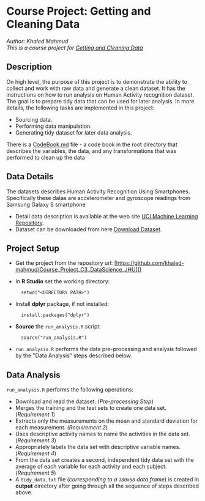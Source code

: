 # Course Project: Getting and Cleaning Data
_Author: Khaled Mahmud_ <br/>
_This is a course project for [Getting and Cleaning Data](https://class.coursera.org/getdata-007)_

## Description
On high level, the purpose of this project is to demonstrate the ability to collect and work with raw data and generate a clean dataset. 
It has the instructions on how to run analysis on Human Activity recognition dataset.
The goal is to prepare tidy data that can be used for later analysis.
In more details, the following tasks are implemented in this project:
* Sourcing data.
* Performing data manipulation.
* Generating tidy dataset for later data analysis.

There is a [CodeBook.md](https://github.com/khaled-mahmud/Course_Project_C3_DataScience_JHU/CodeBook.md) file - a code book in the root directory that describes the variables, the data, and any transformations that was performed to clean up the data

## Data Details
The datasets describes Human Activity Recognition Using Smartphones. Specifically these datas are accelerometer and gyroscope readings from Samsung Galaxy S smartphone
* Detail data description is available at the web site 
[UCI Machine Learning Repository](http://archive.ics.uci.edu/ml/datasets/Human+Activity+Recognition+Using+Smartphones).
* Dataset can be downloaded from here [Download Dataset](https://d396qusza40orc.cloudfront.net/getdata%2Fprojectfiles%2FUCI%20HAR%20Dataset.zip).

## Project Setup
* Get the project from the repository url: [https://github.com/khaled-mahmud/Course_Project_C3_DataScience_JHU]()
* In __R Studio__ set the working directory:

        setwd("<DIRECTORY PATH>")
* Install __dplyr__ package, if not installed:

        install.packages("dplyr")
* __Source__ the `run_analysis.R` script: 

        source("run_analysis.R")
* `run_analysis.R` performs the data pre-processing and analysis followed by the "Data Analysis" steps described below.

## Data Analysis
`run_analysis.R` performs the following operations:
* Download and read the dataset. (_Pre-processing Step_)
* Merges the training and the test sets to create one data set. (_Requirement 1_)
* Extracts only the measurements on the mean and standard deviation for each measurement. (_Requirement 2_)
* Uses descriptive activity names to name the activities in the data set. (_Requirement 3_)
* Appropriately labels the data set with descriptive variable names. (_Requirement 4_)
* From the data set creates a second, independent tidy data set with the average of each variable for each activity and each subject. (_Requirement 5_)
* A `tidy_data.txt` file (_corresponding to a `180x68` data frame_) is created in __output__ directory after going through all the sequence of steps described above.